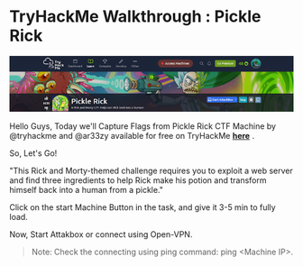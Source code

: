 #  TryHackMe Walkthrough : Pickle Rick 

![alt text](https://github.com/Hk-Hacker-Harsh/TryHackMe/blob/Root/Pickle%20Rick/IMG/1.png?raw=true)

Hello Guys, Today we'll Capture Flags from Pickle Rick CTF Machine by @tryhackme and @ar33zy available for free on TryHackMe **[here](https://tryhackme.com/room/picklerick)** .

So, Let's Go!

"This Rick and Morty-themed challenge requires you to exploit a web server and find three ingredients to help Rick make his potion and transform himself back into a human from a pickle."

Click on the start Machine Button in the task, and give it 3-5 min to fully load.

Now, Start Attakbox or connect using Open-VPN.

> Note: Check the connecting using ping command: ping \<Machine IP\>.
